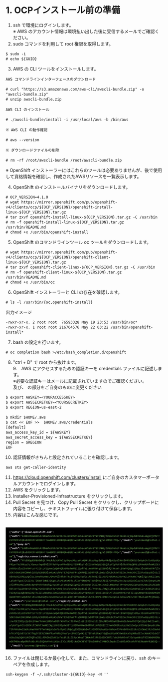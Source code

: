 # 1. OCPインストール前の準備  

 1. ssh で環境にログインします。  
    ※ AWS のアカウント情報は環境払い出した後に受信するメールでご確認ください。
 2. sudo コマンドを利用して root 権限を取得します。 
```
$ sudo -i  
# echo ${GUID}
```

 3. AWS の CLI ツールをインストールします。  
```
AWS コマンドラインインターフェースのダウンロード  
  
# curl "https://s3.amazonaws.com/aws-cli/awscli-bundle.zip" -o "awscli-bundle.zip"  
# unzip awscli-bundle.zip  
  
AWS CLI のインストール  
  
# ./awscli-bundle/install -i /usr/local/aws -b /bin/aws  
  
※ AWS CLI の動作確認  

# aws --version  

※ ダウンロードファイルの削除  
  
# rm -rf /root/awscli-bundle /root/awscli-bundle.zip  
```
※ OpenShift インストーラーにはこれらのツールは必要ありませんが、後で使用して資格情報を確認し、作成されたAWSリソースを一覧表示します。  

 4. OpenShift のインストールバイナリをダウンロードします。 
```
# OCP_VERSION=4.1.0
# wget https://mirror.openshift.com/pub/openshift-v4/clients/ocp/${OCP_VERSION}/openshift-install-linux-${OCP_VERSION}.tar.gz
# tar zxvf openshift-install-linux-${OCP_VERSION}.tar.gz -C /usr/bin
# rm -f openshift-install-linux-${OCP_VERSION}.tar.gz /usr/bin/README.md
# chmod +x /usr/bin/openshift-install
```

 5. OpenShift のコマンドラインツール oc ツールをダウンロードします。  
```
# wget https://mirror.openshift.com/pub/openshift-v4/clients/ocp/${OCP_VERSION}/openshift-client-linux-${OCP_VERSION}.tar.gz
# tar zxvf openshift-client-linux-${OCP_VERSION}.tar.gz -C /usr/bin
# rm -f openshift-client-linux-${OCP_VERSION}.tar.gz /usr/bin/README.md
# chmod +x /usr/bin/oc
```

 6. OpenShift インストーラーと CLI の存在を確認します。  
```
# ls -l /usr/bin/{oc,openshift-install}
```
出力イメージ
```
-rwxr-xr-x. 2 root root  76593328 May 19 23:53 /usr/bin/oc*
-rwxr-xr-x. 1 root root 216764576 May 22 03:22 /usr/bin/openshift-install*
```
 7. bash の設定を行います。  
```
# oc completion bash >/etc/bash_completion.d/openshift
```
 8. "ctrl + D" で root から抜けます。  
9.　AWS にアクセスするための認証キーを credentials ファイルに記述します。  
     ※必要な認証キーはメールに記載されていますのでご確認ください。  
       <YOURACCESSKEY> 及び、<YOURSECRETKEY> の部分をご自身のものに変更ください  

```
$ export AWSKEY=<YOURACCESSKEY>
$ export AWSSECRETKEY=<YOURSECRETKEY>
$ export REGION=us-east-2

$ mkdir $HOME/.aws
$ cat << EOF >>  $HOME/.aws/credentials
[default]
aws_access_key_id = ${AWSKEY}
aws_secret_access_key = ${AWSSECRETKEY}
region = $REGION
EOF 
```

 10. 認証情報がきちんと設定されていることを確認します。  
```
aws sts get-caller-identity
```

 11. https://cloud.openshift.com/clusters/install にご自身のカスタマーポータルアカウントでログインします。  
 12. AWS をクリックします。  
 13. Installer-Provisioned-Infrastructure をクリックします。  
 14. Pull Secret を見つけ、Copy Pull Secret をクリックし、クリップボードに内容をコピーし、テキストファイルに張り付けて保存します。  
 15. 内容はこんな感じです。  
   
    <img src="secret.jpg" alt="attach:cat" title="attach:cat" width="700">   

 16. ファイルは閉じるか最小化して、また、コマンドラインに戻り、ssh のキーペアを作成します。
 ```
 ssh-keygen -f ~/.ssh/cluster-${GUID}-key -N ''
 ```
 
